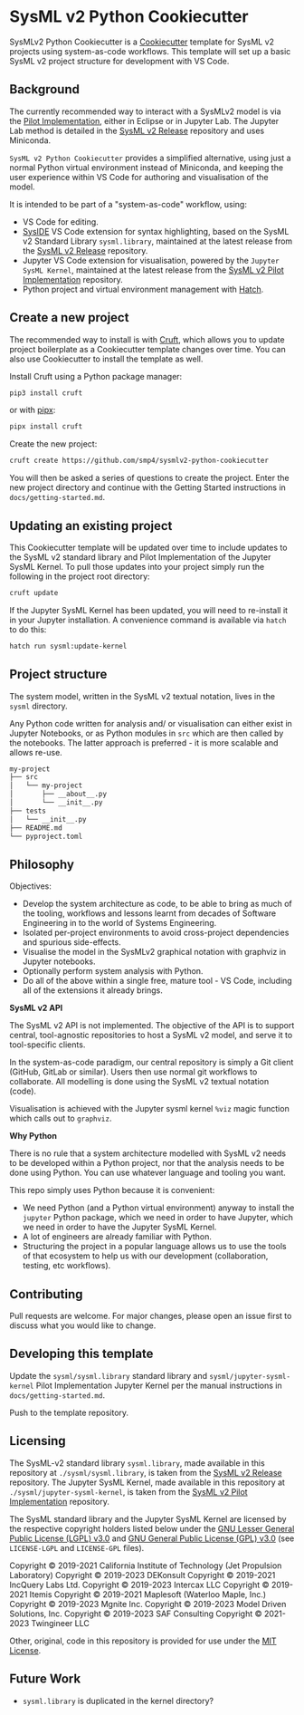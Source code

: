 # SysML v2 Python Cookiecutter

SysMLv2 Python Cookiecutter is a [Cookiecutter](https://www.cookiecutter.io/) template for SysML v2 projects using system-as-code workflows. This template will set up a basic SysML v2 project structure for development with VS Code. 

## Background

The currently recommended way to interact with a SysMLv2 model is via the [Pilot Implementation](https://github.com/Systems-Modeling/SysML-v2-Pilot-Implementation), either in Eclipse or in Jupyter Lab. The Jupyter Lab method is detailed in the [SysML v2 Release](https://github.com/Systems-Modeling/SysML-v2-Release/tree/master/install/jupyter) repository and uses Miniconda.

`SysML v2 Python Cookiecutter` provides a simplified alternative, using just a normal Python virtual environment instead of Miniconda, and keeping the user experience within VS Code for authoring and visualisation of the model.

It is intended to be part of a "system-as-code" workflow, using:

- VS Code for editing.
- [SysIDE](https://github.com/sensmetry/sysml-2ls) VS Code extension for syntax highlighting, based on the SysML v2 Standard Library `sysml.library`, maintained at the latest release from the [SysML v2 Release](https://github.com/Systems-Modeling/SysML-v2-Release) repository.
- Jupyter VS Code extension for visualisation, powered by the `Jupyter SysML Kernel`, maintained at the latest release from the [SysML v2 Pilot Implementation](https://github.com/Systems-Modeling/SysML-v2-Pilot-Implementation) repository.
- Python project and virtual environment management with [Hatch](https://hatch.pypa.io).


## Create a new project

The recommended way to install is with [Cruft](https://cruft.github.io/cruft/), which allows you to update project boilerplate as a Cookiecutter template changes over time. You can also use Cookiecutter to install the template as well.

Install Cruft using a Python package manager:

```bash
pip3 install cruft
```

or with [pipx](https://pipx.pypa.io/latest/):

```bash
pipx install cruft
```

Create the new project:

```bash
cruft create https://github.com/smp4/sysmlv2-python-cookiecutter
```

You will then be asked a series of questions to create the project. Enter the new project directory and continue with the Getting Started instructions in `docs/getting-started.md`.


## Updating an existing project

This Cookiecutter template will be updated over time to include updates to the SysML v2 standard library and Pilot Implementation of the Jupyter SysML Kernel. To pull those updates into your project simply run the following in the project root directory:

```bash
cruft update
```

If the Jupyter SysML Kernel has been updated, you will need to re-install it in your Jupyter installation. A convenience command is available via `hatch` to do this:

```bash
hatch run sysml:update-kernel
```


## Project structure

The system model, written in the SysML v2 textual notation, lives in the `sysml` directory.

Any Python code written for analysis and/ or visualisation can either exist in Jupyter Notebooks, or as Python modules in `src` which are then called by the notebooks. The latter approach is preferred - it is more scalable and allows re-use.



```bash
my-project
├── src
│   └── my-project
│       ├── __about__.py
│       └── __init__.py
├── tests
│   └── __init__.py
├── README.md
└── pyproject.toml
```

## Philosophy

Objectives:

- Develop the system architecture as code, to be able to bring as much of the tooling, workflows and lessons learnt from decades of Software Engineering in to the world of Systems Engineering. 
- Isolated per-project environments to avoid cross-project dependencies and spurious side-effects.
- Visualise the model in the SysMLv2 graphical notation with graphviz in Jupyter notebooks.
- Optionally perform system analysis with Python.
- Do all of the above within a single free, mature tool - VS Code, including all of the extensions it already brings.

**SysML v2 API**

The SysML v2 API is not implemented. The objective of the API is to support central, tool-agnostic repositories to host a SysML v2 model, and serve it to tool-specific clients. 

In the system-as-code paradigm, our central repository is simply a Git client (GitHub, GitLab or similar). Users then use normal git workflows to collaborate. All modelling is done using the SysML v2 textual notation (code). 

Visualisation is achieved with the Jupyter sysml kernel `%viz` magic function which calls out to `graphviz`.

**Why Python**

There is no rule that a system architecture modelled with SysML v2 needs to be developed within a Python project, nor that the analysis needs to be done using Python. You can use whatever language and tooling you want. 

This repo simply uses Python because it is convenient:

- We need Python (and a Python virtual environment) anyway to install the `jupyter` Python package, which we need in order to have Jupyter, which we need in order to have the Jupyter SysML Kernel. 
- A lot of engineers are already familiar with Python. 
- Structuring the project in a popular language allows us to use the tools of that ecosystem to help us with our development (collaboration, testing, etc workflows).


## Contributing

Pull requests are welcome. For major changes, please open an issue first to discuss what you would like to change.

## Developing this template

Update the `sysml/sysml.library` standard library and `sysml/jupyter-sysml-kernel` Pilot Implementation Jupyter Kernel per the manual instructions in `docs/getting-started.md`.

Push to the template repository.


## Licensing

The SysML-v2 standard library `sysml.library`, made available in this repository at `./sysml/sysml.library`, is taken from the [SysML v2 Release](https://github.com/Systems-Modeling/SysML-v2-Release) repository. The Jupyter SysML Kernel, made available in this repository at `./sysml/jupyter-sysml-kernel`, is taken from the [SysML v2 Pilot Implementation](https://github.com/Systems-Modeling/SysML-v2-Pilot-Implementation/) repository. 

The SysML standard library and the Jupyter SysML Kernel are licensed by the respective copyright holders listed below under the [GNU Lesser General Public License (LGPL) v3.0](https://choosealicense.com/licenses/lgpl-3.0/) and [GNU General Public License (GPL) v3.0](https://choosealicense.com/licenses/gpl-3.0/) (see `LICENSE-LGPL` and `LICENSE-GPL` files). 

Copyright © 2019-2021 California Institute of Technology (Jet Propulsion Laboratory)
Copyright © 2019-2023 DEKonsult
Copyright © 2019-2021 IncQuery Labs Ltd.
Copyright © 2019-2023 Intercax LLC
Copyright © 2019-2021 Itemis
Copyright © 2019-2021 Maplesoft (Waterloo Maple, Inc.)
Copyright © 2019-2023 Mgnite Inc.
Copyright © 2019-2023 Model Driven Solutions, Inc.
Copyright © 2019-2023 SAF Consulting
Copyright © 2021-2023 Twingineer LLC

Other, original, code in this repository is provided for use under the [MIT License](https://choosealicense.com/licenses/mit/).


## Future Work

- `sysml.library` is duplicated in the kernel directory?